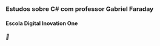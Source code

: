 ### Estudos sobre C# com professor Gabriel Faraday 

#### Escola Digital Inovation One 

###### :blue_book:







